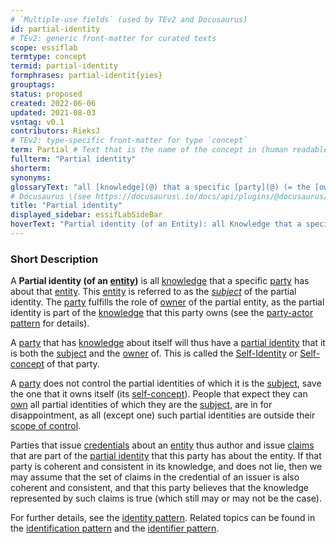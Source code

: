 ```yaml
---
# `Multiple-use fields` (used by TEv2 and Docusaurus)
id: partial-identity
# TEv2: generic front-matter for curated texts
scope: essiflab
termtype: concept
termid: partial-identity
formphrases: partial-identit{yies}
grouptags:
status: proposed
created: 2022-06-06
updated: 2021-08-03
vsntag: v0.1
contributors: RieksJ
# TEv2: type-specific front-matter for type `concept`
term: Partial # Text that is the name of the concept in (human readable) texts.
fullterm: "Partial identity"
shorterm:
synonyms:
glossaryText: "all [knowledge](@) that a specific [party](@) (= the [owner](@) of the partial identity) has about that [entity](@) (= the '[subject](@)' of the partial identity)."
# Docusaurus \(see https://docusaurus\.io/docs/api/plugins/@docusaurus/plugin-content-docs#markdown-front-matter\):
title: "Partial identity"
displayed_sidebar: essifLabSideBar
hoverText: "Partial identity (of an Entity): all Knowledge that a specific Party (= the Owner of the partial identity) has about that Entity (= the 'Subject' of the partial identity)."
---
```


### Short Description
A **Partial identity (of an [entity](@))** is all [knowledge](@) that a specific [party](@) has about that [entity](@). This [entity](@) is referred to as the *[subject](@)* of the partial identity. The [party](@) fulfills the role of [owner](@) of the partial entity, as the partial identity is part of the [knowledge](@) that this party owns (see the [party-actor pattern](pattern-party-actor-action@) for details).

A [party](@) that has [knowledge](@) about itself will thus have a [partial identity](@) that it is both the [subject](@) and the [owner](@) of. This is called the [Self-Identity](https://en.wikipedia.org/wiki/Self-concept) or [Self-concept](https://en.wikipedia.org/wiki/Self-concept) of that party.

A [party](@) does not control the partial identities of which it is the [subject](@), save the one that it owns itself (its [self-concept](https://en.wikipedia.org/wiki/Self-concept)). People that expect they can [own](@) all partial identities of which they are the [subject](@), are in for disappointment, as all (except one) such partial identities are outside their [scope of control](@).

Parties that issue [credentials](@) about an [entity](@) thus author and issue [claims](@) that are part of the [partial identity](@) that this party has about the entity. If that party is coherent and consistent in its knowledge, and does not lie, then we may assume that the set of claims in the credential of an issuer is also coherent and consistent, and that this party believes that the knowledge represented by such claims is true (which still may or may not be the case).

For further details, see the [identity pattern](pattern-identity@). Related topics can be found in the [identification pattern](pattern-identification@) and the [identifier pattern](pattern-identifier@).
